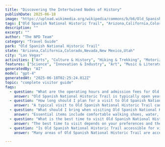 ```yaml
---
title: "Discovering the Intertwined Nodes of History"
publishDate: 2025-06-18
image: "https://upload.wikimedia.org/wikipedia/commons/b/b6/Old_Spanish_Trail_Marker%2C_Las_Vegas%2C_Nevada.jpg"
tags: ["Old Spanish National Historic Trail", "Arizona,California,Colorado,Nevada,New Mexico,Utah", "National Parks", "Travel Guide", "Las Vegas", "Outdoor Recreation", "Family Travel", "Adventure"]
description: ""
excerpt: ""
author: "The NPD Team"
category: "Travel Guide"
park: "Old Spanish National Historic Trail"
state: "Arizona,California,Colorado,Nevada,New Mexico,Utah"
city: "Las Vegas"
activities: ["Arts", "Culture & History", "Hiking & Trekking", "Motorized Recreation"]
features: ["Science", "Innovation & Industry", "Art", "Music & Literature", "Transportation", "People & Identity", "Cultural Heritage & Society"]
generatedBy: "AI"
model: "gpt-4"
generatedAt: "2025-06-18T02:25:24.812Z"
topic: "complete visitor guide"
faqs:
  - question: "What are the operating hours and admission fees for Old Spanish National Historic Trail?"
    answer: "Old Spanish National Historic Trail is typically open year-round, though specific hours may vary by season. Most national parks charge an entrance fee, but some sites are free to visit. Check the official NPS website for current hours and fee information."
  - question: "How long should I plan for a visit to Old Spanish National Historic Trail?"
    answer: "A typical visit to Old Spanish National Historic Trail can range from a few hours to a full day, depending on your interests and the activities you choose. Allow extra time for hiking, photography, and exploring visitor centers."
  - question: "What should I bring when visiting Old Spanish National Historic Trail?"
    answer: "Essential items include comfortable walking shoes, water, snacks, sunscreen, and weather-appropriate clothing. Bring a camera to capture the scenic views and consider binoculars for wildlife viewing."
  - question: "What is the best time to visit Old Spanish National Historic Trail?"
    answer: "The best time to visit depends on your preferences and the activities you plan to enjoy. Spring and fall often offer pleasant weather and fewer crowds, while summer provides the longest daylight hours."
  - question: "Is Old Spanish National Historic Trail accessible for visitors with mobility needs?"
    answer: "Many areas of Old Spanish National Historic Trail are accessible to visitors with mobility needs, including paved trails and accessible facilities. Contact the park directly for specific accessibility information and current conditions."

---
```


